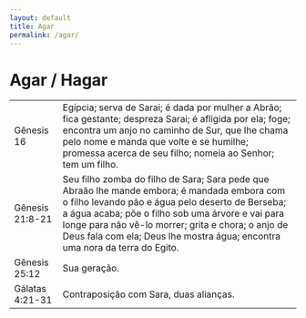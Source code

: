 ```yaml
---
layout: default
title: Agar
permalink: /agar/
---
```


# Agar / Hagar

|    |     |
|:---|:---|
| Gênesis 16 | Egípcia; serva de Sarai; é dada por mulher a Abrão; fica gestante; despreza Sarai; é afligida por ela; foge; encontra um anjo no caminho de Sur, que lhe chama pelo nome e manda que volte e se humilhe; promessa acerca de seu filho; nomeia ao Senhor; tem um filho. |
| Gênesis 21:8-21 | Seu filho zomba do filho de Sara; Sara pede que Abraão lhe mande embora; é mandada embora com o filho levando pão e água pelo deserto de Berseba; a água acaba; põe o filho sob uma árvore e vai para longe para não vê-lo morrer; grita e chora; o anjo de Deus fala com ela; Deus lhe mostra água; encontra uma nora da terra do Egito. |
| Gênesis 25:12 | Sua geração. |
| Gálatas 4:21-31 | Contraposição com Sara, duas alianças. |

 
